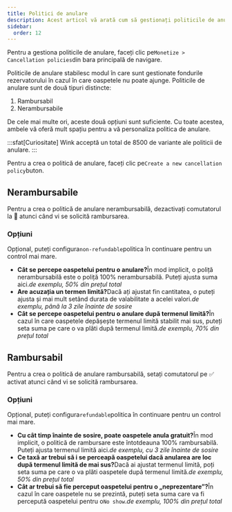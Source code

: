 ```yaml
---
title: Politici de anulare
description: Acest articol vă arată cum să gestionați politicile de anulare pe Wink.
sidebar:
  order: 12
---
```

Pentru a gestiona politicile de anulare, faceți clic pe`Monetize > Cancellation policies`din bara principală de navigare.

Politicile de anulare stabilesc modul în care sunt gestionate fondurile rezervatorului în cazul în care oaspetele nu poate ajunge. Politicile de anulare sunt de două tipuri distincte:

1. Rambursabil
2. Nerambursabile

De cele mai multe ori, aceste două opțiuni sunt suficiente. Cu toate acestea, ambele vă oferă mult spațiu pentru a vă personaliza politica de anulare.

:::sfat\[Curiositate]
Wink acceptă un total de 8500 de variante ale politicii de anulare.
:::

Pentru a crea o politică de anulare, faceți clic pe`Create a new cancellation policy`buton.

## Nerambursabile

Pentru a crea o politică de anulare nerambursabilă, dezactivați comutatorul la 🛑 atunci când vi se solicită rambursarea.

### Opțiuni

Opțional, puteți configura`non-refundable`politica în continuare pentru un control mai mare.

* **Cât se percepe oaspetelui pentru o anulare?**&#xCE;n mod implicit, o poliță nerambursabilă este o poliță 100% nerambursabilă. Puteți ajusta suma aici.*de exemplu, 50% din prețul total*
* **Are acuzația un termen limită?**&#x44;acă ați ajustat fin cantitatea, o puteți ajusta și mai mult setând durata de valabilitate a acelei valori.*de exemplu, până la 3 zile înainte de sosire*
* **Cât se percepe oaspetelui pentru o anulare după termenul limită?**&#xCE;n cazul în care oaspetele depășește termenul limită stabilit mai sus, puteți seta suma pe care o va plăti după termenul limită.*de exemplu, 70% din prețul total*

## Rambursabil

Pentru a crea o politică de anulare rambursabilă, setați comutatorul pe ✅ activat atunci când vi se solicită rambursarea.

### Opțiuni

Opțional, puteți configura`refundable`politica în continuare pentru un control mai mare.

* **Cu cât timp înainte de sosire, poate oaspetele anula gratuit?**&#xCE;n mod implicit, o politică de rambursare este întotdeauna 100% rambursabilă. Puteți ajusta termenul limită aici.*de exemplu, cu 3 zile înainte de sosire*
* **Ce taxă ar trebui să i se perceapă oaspetelui dacă anularea are loc după termenul limită de mai sus?**&#x44;acă ai ajustat termenul limită, poți seta suma pe care o va plăti oaspetele după termenul limită.*de exemplu, 50% din prețul total*
* **Cât ar trebui să fie perceput oaspetelui pentru o „neprezentare”?**&#xCE;n cazul în care oaspetele nu se prezintă, puteți seta suma care va fi percepută oaspetelui pentru o`No show`.*de exemplu, 100% din prețul total*

